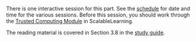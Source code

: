 There is one interactive session for this part. See the [schedule][schedule] for
date and time for the various sessions. Before this session, you should work 
through the [Trusted Computing Module][SL-trustcomp] in ScalableLearning.

The reading material is covered in Section 3.8 in the [study 
guide][studyguide].


[schedule]: https://miun.se/schema
[studyguide]: https://ver.miun.se/courses/security/dasak/studyguide.pdf
[SL-trustcomp]: https://www.scalable-learning.com/#/courses/3659/modules/16795/courseware
